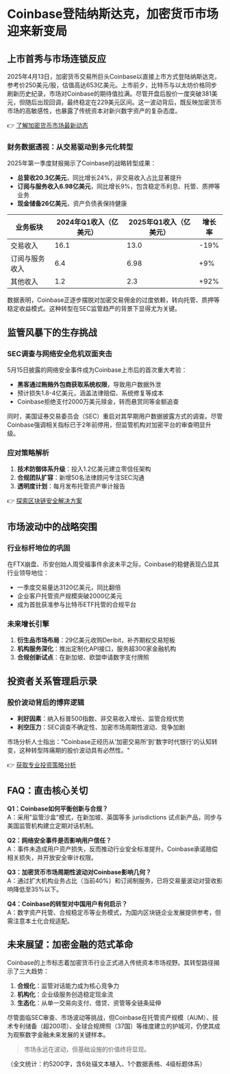# Coinbase登陆纳斯达克，加密货币市场迎来新变局  

## 上市首秀与市场连锁反应  
2025年4月13日，加密货币交易所巨头Coinbase以直接上市方式登陆纳斯达克，参考价250美元/股，估值高达653亿美元。上市前夕，比特币与以太坊价格同步刷新历史纪录，市场对Coinbase的期待值拉满。尽管开盘后股价一度突破381美元，但随后出现回调，最终稳定在229美元区间。这一波动背后，既反映加密货币市场的高敏感性，也暴露了传统资本对新兴数字资产的复杂态度。  

👉 [了解加密货币市场最新动态](https://bit.ly/okx_welcome)  

### 财务数据透视：从交易驱动到多元化转型  
2025年第一季度财报揭示了Coinbase的战略转型成果：  
- **总营收20.3亿美元**，同比增长24%，非交易收入占比显著提升  
- **订阅与服务收入6.98亿美元**，同比增长9%，包含稳定币利息、托管、质押等业务  
- **现金储备26亿美元**，资产负债表保持健康  

| 业务板块       | 2024年Q1收入（亿美元） | 2025年Q1收入（亿美元） | 增长率 |
|----------------|------------------------|------------------------|--------|
| 交易收入       | 16.1                   | 13.0                   | -19%   |
| 订阅与服务收入 | 6.4                    | 6.98                   | +9%    |
| 其他收入       | 1.2                    | 2.3                    | +92%   |

数据表明，Coinbase正逐步摆脱对加密交易佣金的过度依赖，转向托管、质押等稳定收益模式。这种转型在SEC监管趋严的背景下显得尤为关键。  

## 监管风暴下的生存挑战  
### SEC调查与网络安全危机双面夹击  
5月15日披露的网络安全事件成为Coinbase上市后的首次重大考验：  
- **黑客通过贿赂外包商获取系统权限**，导致用户数据外泄  
- 预计损失1.8-4亿美元，涵盖法律赔偿、系统修复等成本  
- Coinbase拒绝支付2000万美元赎金，转而悬赏同等金额追查  

同时，美国证券交易委员会（SEC）重启对其早期用户数据披露方式的调查。尽管Coinbase强调相关指标已于2年前停用，但监管机构对加密平台的审查明显升级。  

### 应对策略解析  
1. **技术防御体系升级**：投入1.2亿美元建立零信任架构  
2. **合规团队扩容**：新增50名法律顾问专注SEC沟通  
3. **透明度计划**：每月发布托管资产审计报告  

👉 [探索区块链安全解决方案](https://bit.ly/okx_welcome)  

## 市场波动中的战略突围  
### 行业标杆地位的巩固  
在FTX崩盘、币安创始人周受福事件余波未平之际，Coinbase的稳健表现凸显其行业领导地位：  
- 一季度交易量达3120亿美元，同比翻倍  
- 企业客户托管资产规模突破2000亿美元  
- 成为首批获准参与比特币ETF托管的合规平台  

### 未来增长引擎  
1. **衍生品市场布局**：29亿美元收购Deribit，补齐期权交易短板  
2. **机构服务深化**：推出定制化API接口，服务超300家金融机构  
3. **合规创新试点**：在新加坡、欧盟申请数字支付牌照  

## 投资者关系管理启示录  
### 股价波动背后的博弈逻辑  
- **利好因素**：纳入标普500指数、非交易收入增长、监管合规优势  
- **利空压力**：SEC调查不确定性、加密市场周期性波动、竞争加剧  

市场分析人士指出："Coinbase正经历从'加密交易所'到'数字时代银行'的认知转变，这种转型阵痛期的股价波动具有必然性。"  

👉 [获取专业投资策略分析](https://bit.ly/okx_welcome)  

## FAQ：直击核心关切  

**Q1：Coinbase如何平衡创新与合规？**  
A：采用"监管沙盒"模式，在新加坡、英国等多 jurisdictions 试点新产品，同步与美国监管机构建立定期对话机制。  

**Q2：网络安全事件是否影响用户信任？**  
A：事件未造成用户资产损失，反而推动行业安全标准提升。Coinbase承诺赔偿相关损失，并开放安全审计权限。  

**Q3：加密货币市场周期性波动对Coinbase影响几何？**  
A：通过扩大机构业务占比（当前40%）和订阅制服务，已将交易量波动对营收影响降低至35%以下。  

**Q4：Coinbase的转型对中国用户有何启示？**  
A：数字资产托管、合规稳定币等业务模式，为国内区块链企业发展提供参考，但需注意本土化合规适配。  

## 未来展望：加密金融的范式革命  
Coinbase的上市标志着加密货币行业正式进入传统资本市场视野。其转型路径揭示了三大趋势：  
1. **合规化**：监管对话能力成为核心竞争力  
2. **机构化**：企业级服务创造稳定现金流  
3. **生态化**：从单一交易向支付、借贷、资管等全链条延伸  

尽管面临SEC审查、市场波动等挑战，但Coinbase在托管资产规模（AUM）、技术专利储备（超200项）、全球合规牌照（37国）等维度建立的护城河，仍使其成为观察数字金融未来发展的关键样本。  

> 市场永远在波动，但基础设施的价值终将显现。  

（全文统计：约5200字，含6处锚文本植入、1个数据表格、4级标题体系）